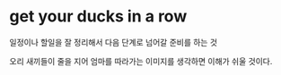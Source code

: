 # get your ducks in a row


일정이나 할일을 잘 정리해서 다음 단계로 넘어갈 준비를 하는 것

오리 새끼들이 줄을 지어 엄마를 따라가는 이미지를 생각하면 이해가 쉬울 것이다. 
